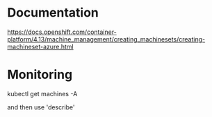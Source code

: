# Documentation
https://docs.openshift.com/container-platform/4.13/machine_management/creating_machinesets/creating-machineset-azure.html

# Monitoring
kubectl get machines -A

and then use 'describe'